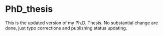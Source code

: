 # PhD_thesis
This is the updated version of my Ph.D. Thesis. No substantial change are done, just typo corrections and publishing status updating.
